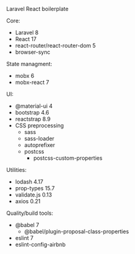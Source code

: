 Laravel React boilerplate

Core:

* Laravel 8
* React 17
* react-router/react-router-dom 5
* browser-sync

State managment:

* mobx 6
* mobx-react 7

UI:

* @material-ui 4
* bootstrap 4.6
* reactstrap 8.9
* CSS preprocessing
  * sass
  * sass-loader
  * autoprefixer
  * postcss
    * postcss-custom-properties

Utilities:

* lodash 4.17
* prop-types 15.7
* validate.js 0.13
* axios 0.21

Quality/build tools:

* @babel 7
  * @babel/plugin-proposal-class-properties
* eslint 7
* eslint-config-airbnb

